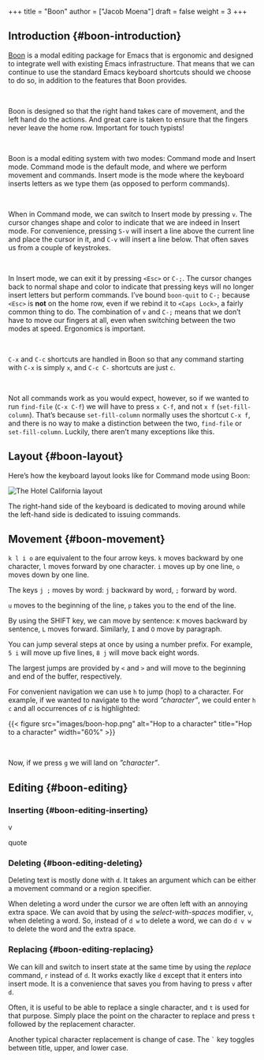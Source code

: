+++
title = "Boon"
author = ["Jacob Moena"]
draft = false
weight = 3
+++

## Introduction {#boon-introduction}

[Boon](https://github.com/jyp/boon) is a modal editing package for Emacs that is ergonomic and designed to integrate well with existing Emacs infrastructure. That means that we can continue to use the standard Emacs keyboard shortcuts should we choose to do so, in addition to the features that Boon provides.

<br/>

Boon is designed so that the right hand takes care of movement, and the left hand do the actions. And great care is taken to ensure that the fingers never leave the home row. Important for touch typists!

<br/>

Boon is a modal editing system with two modes: Command mode and Insert mode. Command mode is the default mode, and where we perform movement and commands. Insert mode is the mode where the keyboard inserts letters as we type them (as opposed to perform commands).

<br/>

When in Command mode, we can switch to Insert mode by pressing `v`. The cursor changes shape and color to indicate that we are indeed in Insert mode. For convenience, pressing `S-v` will insert a line above the current line and place the cursor in it, and `C-v` will insert a line below. That often saves us from a couple of keystrokes.

<br/>

In Insert mode, we can exit it by pressing `<Esc>` or `C-;`. The cursor changes back to normal shape and color to indicate that pressing keys will no longer insert letters but perform commands. I’ve bound `boon-quit` to `C-;` because `<Esc>` is **not** on the home row, even if we rebind it to `<Caps Lock>`, a fairly common thing to do. The combination of `v` and `C-;` means that we don’t have to move our fingers at all, even when switching between the two modes at speed. Ergonomics is important.

<br/>

`C-x` and `C-c` shortcuts are handled in Boon so that any command starting with `C-x` is simply `x`, and `C-c C-`  shortcuts are just `c`.

<br/>

Not all commands work as you would expect, however, so if we wanted to run `find-file` (`C-x C-f`) we will have to press `x C-f`, and not `x f` (`set-fill-column`). That’s because `set-fill-column` normally uses the shortcut `C-x f`, and there is no way to make a distinction between the two, `find-file` or `set-fill-column`. Luckily, there aren’t many exceptions like this.


## Layout {#boon-layout}

Here’s how the keyboard layout looks like for Command mode using Boon:

![The Hotel California layout](../../images/keyboard-layout.png?width=100%&height=100%)

The right-hand side of the keyboard is dedicated to moving around while the left-hand side is dedicated to issuing commands.


## Movement {#boon-movement}

`k l i o` are equivalent to the four arrow keys. `k` moves backward by one character, `l` moves forward by one character. `i` moves up by one line, `o` moves down by one line.

The keys `j ;` moves by word: `j` backward by word, `;` forward by word.

`u` moves to the beginning of the line, `p` takes you to the end of the line.

By using the SHIFT key, we can move by sentence: `K` moves backward by sentence, `L` moves forward. Similarly, `I` and `O` move by paragraph.

You can jump several steps at once by using a number prefix. For example, `5 i` will move up five lines, `8 j` will move back eight words.

The largest jumps are provided by `<` and `>` and will move to the beginning and end of the buffer, respectively.

For convenient navigation we can use `h` to jump (hop) to a character. For example, if we wanted to navigate to the word _”character”_, we could enter `h c` and all occurrences of _c_ is highlighted:

{{< figure src="images/boon-hop.png" alt="Hop to a character" title="Hop to a character" width="60%" >}}

<br/>

Now, if we press `g` we will land on _”character”_.


## Editing {#boon-editing}


### Inserting {#boon-editing-inserting}

v

quote


### Deleting {#boon-editing-deleting}

Deleting text is mostly done with `d`. It takes an argument which can be either a movement command or a region specifier.

When deleting a word under the cursor we are often left with an annoying extra space. We can avoid that by using the _select-with-spaces_ modifier, `v`, when deleting a word. So, instead of `d w` to delete a word, we can do `d v w` to delete the word and the extra space.


### Replacing {#boon-editing-replacing}

We can kill and switch to insert state at the same time by using the _replace_ command, `r` instead of `d`. It works exactly like `d` except that it enters into insert mode. It is a convenience that saves you from having to press `v` after `d`.

Often, it is useful to be able to replace a single character, and `t` is used for that purpose. Simply place the point on the character to replace and press `t` followed by the replacement character.

Another typical character replacement is change of case. The `` ` `` key toggles between title, upper, and lower case.
